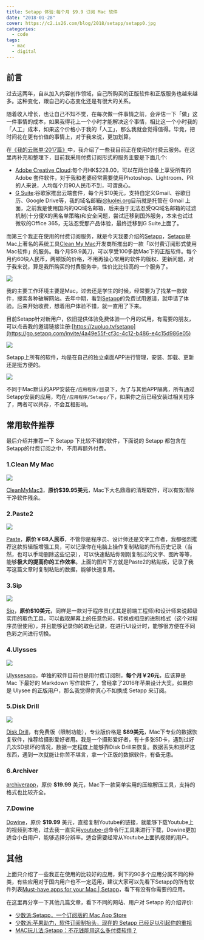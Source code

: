 ```yaml
---
title: Setapp 体验:每个月 $9.9 订阅 Mac 软件
date: "2018-01-28"
cover: https://c2.is26.com/blog/2018/setapp/setapp0.jpg
categories:
  - code
tags:
  - mac
  - digital
---
```


## 前言

过去这两年，自从加入内容创作领域，自己所购买的正版软件和正版服务也越来越多。这种变化，跟自己的心态变化还是有很大的关系。

随着收入增长，也让自己不知不觉，在每次做一件事情之前，会评估一下「做」这一件事情的成本，如果我得花上一个小时才能解决这个事情，相比这一个小时我的「人工」成本，如果这个价格小于我的「人工」，那么我就会觉得值得。毕竟，把时间花在更有价值的事情上，对于我来说，更加划算。

在[《我的云账单:2017篇》](https://luolei.org/how-much-i-spend-on-cloud-monthly-2017/)中，我介绍了一些我目前正在使用的付费云服务。在这里再补充和整理下，目前我采用付费订阅形式的服务主要是下面几个:

- [Adobe Creative Cloud](https://www.adobe.com/hk_zh/creativecloud.html):每个月HK$228.00，可以在两台设备上享受所有的 Adobe 套件软件，对于我和老婆经常需要使用Photoshop、Lightroom、PR的人来说，人均每个月90人民币不到，可谓良心。
- [G Suite](https://gsuite.google.com/index.html):谷歌家推出云端套件，每个月$10美元，支持自定义Gmail、谷歌日历、Google Drive等，我的域名邮箱[i@luolei.org](mailto:i@luolei.org)目前就是托管在 Gmail 上面，之前我是使用国内的QQ域名邮箱，后来由于无法忍受QQ域名邮箱的过滤机制(十分傻X的黑名单策略)和安全问题，尝试迁移到国外服务，本来也试过微软的Office 365，无法忍受那产品体验，最终迁移到G Suite上面了。

而第三个我正在使用的付费订阅服务，就是今天我要介绍的[Setapp](https://go.setapp.com/invite/4a49e55f-cf3c-4c12-b486-e4c15d986e05)，[Setapp](ttps://go.setapp.com/invite/4a49e55f-cf3c-4c12-b486-e4c15d986e05)是Mac上著名的系统工具[Clean My Mac](https://cleanmymac.com/)开发商所推出的一款「以付费订阅形式使用Mac软件」的服务。每个月$9.9美刀，可以享受100多款Mac下的正版软件。每个月约60块人民币，两顿饭的价格，不用再操心常用的软件的版权、更新问题，对于我来说，算是我所购买的付费服务中，性价比比较高的一个服务了。

![](https://c2.is26.com/blog/2018/setapp/setapp1.jpg)

我的主要工作环境主要是Mac，过去还是学生的时候，经常要为了找某一款软件，搜索各种破解网站。去年中期，看到[Setapp](https://go.setapp.com/invite/4a49e55f-cf3c-4c12-b486-e4c15d986e05)的免费试用邀请，就申请了体验。后来开始收费，想着用户体验不错，就一直用了下来。

目前Setapp针对新用户，依旧提供体验免费体验一个月的试用，有需要的朋友，可以点击我的邀请链接注册:[https://zuoluo.tv/setapp](https://go.setapp.com/invite/4a49e55f-cf3c-4c12-b486-e4c15d986e05)

![](https://c2.is26.com/blog/2018/setapp/setapp2.jpg)

Setapp上所有的软件，均是在自己的独立桌面APP进行管理，安装、卸载、更新还是挺方便的。

![](https://c2.is26.com/blog/2018/setapp/setapp3.jpg)

不同于Mac默认的APP安装在`/应用程序/`目录下，为了与其他APP隔离，所有通过Setapp安装的应用，均在`/应用程序/Setapp/`下，如果你之前已经安装过相关程序了，两者可以共存，不会互相影响。

## 常用软件推荐

最后介绍并推荐一下 Setapp 下比较不错的软件，下面说的 Setapp 都包含在Setapp的付费订阅之中，不用再额外付费。

### 1.Clean My Mac

![](https://c2.is26.com/blog/2018/setapp/setapp6.jpg)

[CleanMyMac3](https://cleanmymac.com/)，**原价$39.95美元**，Mac下大名鼎鼎的清理软件，可以有效清除干净软件残余。

### 2.Paste2

![](https://c2.is26.com/blog/2018/setapp/setapp4.jpg)

[Paste](https://pasteapp.me/)，**原价￥68人民币**，不管你是程序员、设计师还是文字工作者，我都强烈推荐这款剪辑版增强工具，可以记录你在电脑上操作复制粘贴的所有历史记录（当然，也可以手动删除这些记录），可以快速黏贴你刚刚复制过的文字、图片等等，能够**极大的提高你的工作效率**。上面的图片下方就是Paste2的粘贴板，记录了我写这篇文章时复制粘贴的数据，能够快速复用。

### 3.Sip

![](https://c2.is26.com/blog/2018/setapp/setapp5.jpg)

[Sip](https://sipapp.io/)，**原价$10美元**，同样是一款对于程序员(尤其是前端工程师)和设计师来说超级实用的取色工具，可以截取屏幕上的任意色彩，转换成相应的进制格式（这个对程序员很使用），并且能够记录你的取色记录，在进行UI设计时，能够很方便在不同色彩之间进行切换。

### 4.Ulysses

![](https://c2.is26.com/blog/2018/setapp/setapp7.jpg)

[Ulyssesapp](https://ulyssesapp.com/)，单独的软件目前也是用付费订阅制，**每个月￥26元**，应该算是 Mac 下最好的 Markdown 写作软件了，曾经拿了2016年苹果设计大奖。如果你是 Ulysee 的正版用户，那么我觉得你真心不如换成 Setapp 来订阅。

### 5.Disk Drill

![](https://c2.is26.com/blog/2018/setapp/setapp8.jpg)

[Disk Drill](https://www.cleverfiles.com/cn/)，有免费版（限制功能），专业版价格是 **$89美元**，Mac下专业的数据恢复软件，推荐给摄影爱好者用。我是一个摄影爱好者，有十多张SD卡，遇到过好几次SD损坏的情况，数据一定程度上能够靠Disk Drill来恢复。数据丢失和损坏这东西，遇到一次就能让你苦不堪言，拿一个正版的数据软件，有备无患。

### 6.Archiver

[archiverapp](https://archiverapp.com/)，原价 **$19.99** 美元，Mac下一款简单实用的压缩解压工具，支持的格式也比较齐全。

### 7.Dowine

[Dowine](https://software.charliemonroe.net/downie.php)，原价 **$19.99** 美元，直接复制Youtube的链接，就能够下载Youtube上的视频到本地，过去我一直实用[youtube-dl](https://rg3.github.io/youtube-dl/)命令行工具来进行下载，Dowine更加适合小白用户，能够选择分辨率。适合需要经常从Youtube上面扒视频的用户。

## 其他

上面只介绍了一些我正在使用的比较好的应用，剩下的90多个应用分属不同的种类，有些应用对于国内用户也不一定适用，建议大家可以先看下Setapp的所有软件列表[Must-have apps for your Mac | Setapp](https://setapp.com/apps)，看下有没有你需要的应用。

在这里再分享一下其他几篇文章，看下不同的网站、用户对 Setapp 的介绍评价:

- [少数派:Setapp，一个订阅版的 Mac App Store](https://sspai.com/post/36477)
- [少数派:苹果助力，软件订阅制抬头，现在的 Setapp 已经足以引起你的重视](https://sspai.com/post/40562)
- [MAC玩儿法:Setapp：不花钱能用这么多付费软件？](https://www.waerfa.com/setapp-review)
